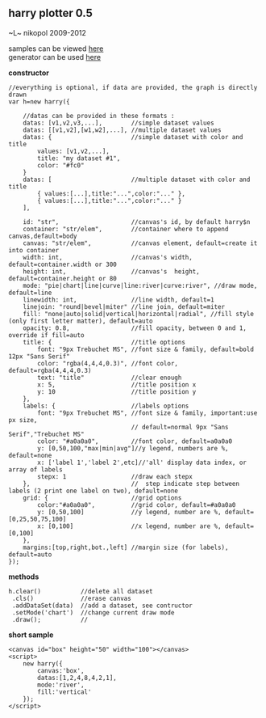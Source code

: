 harry plotter 0.5
-----------------
~L~ nikopol 2009-2012

samples can be viewed [here](http://nikopol.github.com/Harry-Plotter/)  
generator can be used [here](http://nikopol.github.com/Harry-Plotter/generator.html)

**constructor**

	//everything is optional, if data are provided, the graph is directly drawn
	var h=new harry({ 

		//datas can be provided in these formats :
		datas: [v1,v2,v3,...],        //simple dataset values
		datas: [[v1,v2],[w1,w2],...], //multiple dataset values
		datas: {                      //simple dataset with color and title
			values: [v1,v2,...],
			title: "my dataset #1",
			color: "#fc0"
		}
		datas: [                      //multiple dataset with color and title
			{ values:[...],title:"...",color:"..." },
			{ values:[...],title:"...",color:"..." }
		],

		id: "str",                    //canvas's id, by default harry$n
		container: "str/elem",	      //container where to append canvas,default=body
		canvas: "str/elem",           //canvas element, default=create it into container
		width: int,                   //canvas's width, default=container.width or 300
		height: int,                  //canvas's  height, default=container.height or 80
		mode: "pie|chart|line|curve|line:river|curve:river", //draw mode, default=line
		linewidth: int,               //line width, default=1
		linejoin: "round|bevel|miter" //line join, default=miter
		fill: "none|auto|solid|vertical|horizontal|radial", //fill style (only first letter matter), default=auto
		opacity: 0.8,                 //fill opacity, between 0 and 1, override if fill=auto
		title: {                      //title options
			font: "9px Trebuchet MS", //font size & family, default=bold 12px "Sans Serif"
			color: "rgba(4,4,4,0.3)", //font color, default=rgba(4,4,4,0.3)
			text: "title"             //clear enough
			x: 5,                     //title position x
			y: 10                     //title position y
		},
		labels: {                     //labels options
			font: "9px Trebuchet MS", //font size & family, important:use px size,
			                          // default=normal 9px "Sans Serif","Trebuchet MS"
			color: "#a0a0a0",         //font color, default=a0a0a0
			y: [0,50,100,"max|min|avg"]//y legend, numbers are %, default=none
			x: ['label 1','label 2',etc]//'all' display data index, or array of labels
			stepx: 1                  //draw each stepx
		},                            //  step indicate step between labels (2 print one label on two), default=none
		grid: {                       //grid options
			color:"#a0a0a0",          //grid color, default=#a0a0a0
			y: [0,50,100]             //y legend, number are %, default=[0,25,50,75,100]
			x: [0,100]                //x legend, number are %, default=[0,100]
		},
		margins:[top,right,bot.,left] //margin size (for labels), default=auto
	});

**methods**

	h.clear()           //delete all dataset
	 .cls()             //erase canvas
	 .addDataSet(data)  //add a dataset, see contructor
	 .setMode('chart')  //change current draw mode
	 .draw();           //

**short sample**

	<canvas id="box" height="50" width="100"></canvas>
	<script>
		new harry({
			canvas:'box',
			datas:[1,2,4,8,4,2,1],
			mode:'river',
			fill:'vertical'
		});
	</script>
